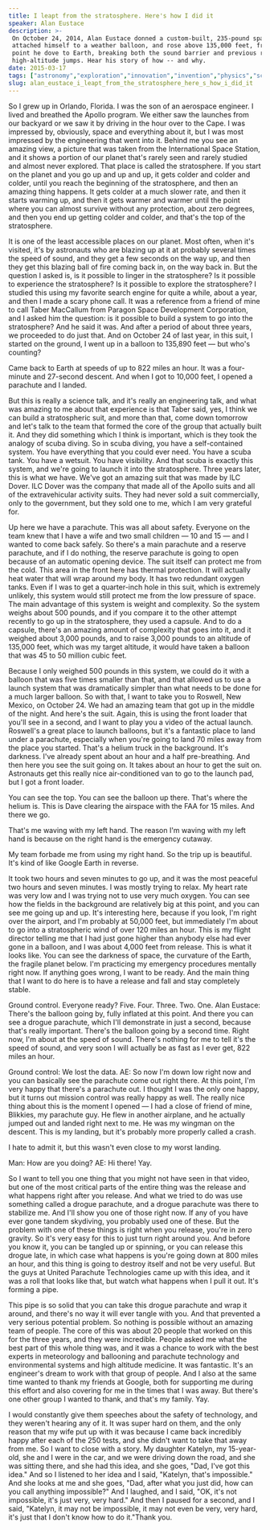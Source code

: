 ```yaml
---
title: I leapt from the stratosphere. Here's how I did it
speaker: Alan Eustace
description: >-
 On October 24, 2014, Alan Eustace donned a custom-built, 235-pound spacesuit,
 attached himself to a weather balloon, and rose above 135,000 feet, from which
 point he dove to Earth, breaking both the sound barrier and previous records for
 high-altitude jumps. Hear his story of how -- and why.
date: 2015-03-17
tags: ["astronomy","exploration","innovation","invention","physics","science","space","engineering","google","adventure","technology","extreme-sports"]
slug: alan_eustace_i_leapt_from_the_stratosphere_here_s_how_i_did_it
---
```


So I grew up in Orlando, Florida. I was the son of an aerospace engineer. I lived and
breathed the Apollo program. We either saw the launches from our backyard or we saw it by
driving in the hour over to the Cape. I was impressed by, obviously, space and everything
about it, but I was most impressed by the engineering that went into it. Behind me you see
an amazing view, a picture that was taken from the International Space Station, and it
shows a portion of our planet that's rarely seen and rarely studied and almost never
explored. That place is called the stratosphere. If you start on the planet and you go up
and up and up, it gets colder and colder and colder, until you reach the beginning of the
stratosphere, and then an amazing thing happens. It gets colder at a much slower rate, and
then it starts warming up, and then it gets warmer and warmer until the point where you
can almost survive without any protection, about zero degrees, and then you end up getting
colder and colder, and that's the top of the stratosphere.

It is one of the least accessible places on our planet. Most often, when it's visited,
it's by astronauts who are blazing up at it at probably several times the speed of sound,
and they get a few seconds on the way up, and then they get this blazing ball of fire
coming back in, on the way back in. But the question I asked is, is it possible to linger
in the stratosphere? Is it possible to experience the stratosphere? Is it possible to
explore the stratosphere? I studied this using my favorite search engine for quite a while,
about a year, and then I made a scary phone call. It was a reference from a friend of mine
to call Taber MacCallum from Paragon Space Development Corporation, and I asked him the
question: is it possible to build a system to go into the stratosphere? And he said it
was. And after a period of about three years, we proceeded to do just that. And on October
24 of last year, in this suit, I started on the ground, I went up in a balloon to 135,890
feet — but who's counting?

Came back to Earth at speeds of up to 822 miles an hour. It was a four-minute and
27-second descent. And when I got to 10,000 feet, I opened a parachute and I
landed.

But this is really a science talk, and it's really an engineering talk, and what was
amazing to me about that experience is that Taber said, yes, I think we can build a
stratospheric suit, and more than that, come down tomorrow and let's talk to the team that
formed the core of the group that actually built it. And they did something which I think
is important, which is they took the analogy of scuba diving. So in scuba diving, you have
a self-contained system. You have everything that you could ever need. You have a scuba
tank. You have a wetsuit. You have visibility. And that scuba is exactly this system, and
we're going to launch it into the stratosphere. Three years later, this is what we have.
We've got an amazing suit that was made by ILC Dover. ILC Dover was the company that made
all of the Apollo suits and all of the extravehicular activity suits. They had never sold
a suit commercially, only to the government, but they sold one to me, which I am very
grateful for.

Up here we have a parachute. This was all about safety. Everyone on the team knew that I
have a wife and two small children — 10 and 15 — and I wanted to come back safely. So
there's a main parachute and a reserve parachute, and if I do nothing, the reserve
parachute is going to open because of an automatic opening device. The suit itself can
protect me from the cold. This area in the front here has thermal protection. It will
actually heat water that will wrap around my body. It has two redundant oxygen tanks. Even
if I was to get a quarter-inch hole in this suit, which is extremely unlikely, this system
would still protect me from the low pressure of space. The main advantage of this system is
weight and complexity. So the system weighs about 500 pounds, and if you compare it to the
other attempt recently to go up in the stratosphere, they used a capsule. And to do a
capsule, there's an amazing amount of complexity that goes into it, and it weighed about
3,000 pounds, and to raise 3,000 pounds to an altitude of 135,000 feet, which was my
target altitude, it would have taken a balloon that was 45 to 50 million cubic
feet.

Because I only weighed 500 pounds in this system, we could do it with a balloon that was
five times smaller than that, and that allowed us to use a launch system that was
dramatically simpler than what needs to be done for a much larger balloon. So with that, I
want to take you to Roswell, New Mexico, on October 24. We had an amazing team that got up
in the middle of the night. And here's the suit. Again, this is using the front loader
that you'll see in a second, and I want to play you a video of the actual launch.
Roswell's a great place to launch balloons, but it's a fantastic place to land under a
parachute, especially when you're going to land 70 miles away from the place you started.
That's a helium truck in the background. It's darkness. I've already spent about an hour
and a half pre-breathing. And then here you see the suit going on. It takes about an hour
to get the suit on. Astronauts get this really nice air-conditioned van to go to the
launch pad, but I got a front loader.

You can see the top. You can see the balloon up there. That's where the helium is. This is
Dave clearing the airspace with the FAA for 15 miles. And there we go.

That's me waving with my left hand. The reason I'm waving with my left hand is because on
the right hand is the emergency cutaway.

My team forbade me from using my right hand. So the trip up is beautiful. It's kind of
like Google Earth in reverse.

It took two hours and seven minutes to go up, and it was the most peaceful two hours and
seven minutes. I was mostly trying to relax. My heart rate was very low and I was trying
not to use very much oxygen. You can see how the fields in the background are relatively
big at this point, and you can see me going up and up. It's interesting here, because if
you look, I'm right over the airport, and I'm probably at 50,000 feet, but immediately I'm
about to go into a stratospheric wind of over 120 miles an hour. This is my flight
director telling me that I had just gone higher than anybody else had ever gone in a
balloon, and I was about 4,000 feet from release. This is what it looks like. You can see
the darkness of space, the curvature of the Earth, the fragile planet below. I'm
practicing my emergency procedures mentally right now. If anything goes wrong, I want to
be ready. And the main thing that I want to do here is to have a release and fall and stay
completely stable.

Ground control. Everyone ready? Five. Four. Three. Two. One. Alan Eustace: There's the
balloon going by, fully inflated at this point. And there you can see a drogue parachute,
which I'll demonstrate in just a second, because that's really important. There's the
balloon going by a second time. Right now, I'm about at the speed of sound. There's
nothing for me to tell it's the speed of sound, and very soon I will actually be as fast
as I ever get, 822 miles an hour.

Ground control: We lost the data. AE: So now I'm down low right now and you can basically
see the parachute come out right there. At this point, I'm very happy that there's a
parachute out. I thought I was the only one happy, but it turns out mission control was
really happy as well. The really nice thing about this is the moment I opened — I had a
close of friend of mine, Blikkies, my parachute guy. He flew in another airplane, and he
actually jumped out and landed right next to me. He was my wingman on the descent. This is
my landing, but it's probably more properly called a crash.

I hate to admit it, but this wasn't even close to my worst landing.

Man: How are you doing? AE: Hi there! Yay.

So I want to tell you one thing that you might not have seen in that video, but one of the
most critical parts of the entire thing was the release and what happens right after you
release. And what we tried to do was use something called a drogue parachute, and a drogue
parachute was there to stabilize me. And I'll show you one of those right now. If any of
you have ever gone tandem skydiving, you probably used one of these. But the problem with
one of these things is right when you release, you're in zero gravity. So it's very easy
for this to just turn right around you. And before you know it, you can be tangled up or
spinning, or you can release this drogue late, in which case what happens is you're going
down at 800 miles an hour, and this thing is going to destroy itself and not be very
useful. But the guys at United Parachute Technologies came up with this idea, and it was a
roll that looks like that, but watch what happens when I pull it out. It's forming a
pipe.

This pipe is so solid that you can take this drogue parachute and wrap it around, and
there's no way it will ever tangle with you. And that prevented a very serious potential
problem. So nothing is possible without an amazing team of people. The core of this was
about 20 people that worked on this for the three years, and they were incredible. People
asked me what the best part of this whole thing was, and it was a chance to work with the
best experts in meteorology and ballooning and parachute technology and environmental
systems and high altitude medicine. It was fantastic. It's an engineer's dream to work
with that group of people. And I also at the same time wanted to thank my friends at
Google, both for supporting me during this effort and also covering for me in the times
that I was away. But there's one other group I wanted to thank, and that's my family.
Yay.

I would constantly give them speeches about the safety of technology, and they weren't
hearing any of it. It was super hard on them, and the only reason that my wife put up with
it was because I came back incredibly happy after each of the 250 tests, and she didn't
want to take that away from me. So I want to close with a story. My daughter Katelyn, my
15-year-old, she and I were in the car, and we were driving down the road, and she was
sitting there, and she had this idea, and she goes, "Dad, I've got this idea." And so I
listened to her idea and I said, "Katelyn, that's impossible." And she looks at me and she
goes, "Dad, after what you just did, how can you call anything impossible?" And I laughed,
and I said, "OK, it's not impossible, it's just very, very hard." And then I paused for a
second, and I said, "Katelyn, it may not be impossible, it may not even be very, very
hard, it's just that I don't know how to do it."Thank you.

<!--
ad_duration=3.33
comment_count=87
event="TED2015"
external_start_time=0
intro_duration=11.82
is_subtitle_required="False"
is_talk_featured="True"
language="en"
language_swap="False"
native_language="en"
number_of_related_talks=6
number_of_speakers=1
number_of_subtitled_videos=22
number_of_tags=12
number_of_talk_download_languages=22
number_of_talk_more_resources=0
number_of_talk_recommendations=0
number_of_talks_take_actions=0
post_ad_duration=0.83
published_timestamp="2015-09-04 15:14:43"
recording_date="2015-03-17"
speaker_description="Stratospheric explorer"
speaker_is_published=1
speaker_name="Alan Eustace"
speaker_what_others_say="I think they’re putting a little lookout tower at the edge of space that the common man can share."
talk_name="I leapt from the stratosphere. Here's how I did it"
talks_tags=["astronomy","exploration","innovation","invention","physics","science","space","engineering","google","adventure","technology","extreme-sports"]
url_audio="https://download.ted.com/talks/AlanEustace_2015.mp3?apikey=acme-roadrunner"
url_photo_speaker="https://pe.tedcdn.com/images/ted/832bfa6b5c8afeea968c2a62ad71de9f4aabd7f8_254x191.jpg"
url_photo_talk="https://pe.tedcdn.com/images/ted/ebe2c7f82a8d3e60128f725c74a24c071366bd6c_2880x1620.jpg"
url_webpage="https://www.ted.com/talks/alan_eustace_i_leapt_from_the_stratosphere_here_s_how_i_did_it"
video_type_name="TED Stage Talk"
-->